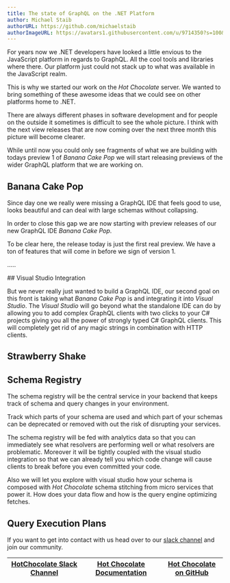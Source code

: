 ```yaml
---
title: The state of GraphQL on the .NET Platform
author: Michael Staib
authorURL: https://github.com/michaelstaib
authorImageURL: https://avatars1.githubusercontent.com/u/9714350?s=100&v=4
---
```


For years now we .NET developers have looked a little envious to the JavaScript platform in regards to GraphQL. All the cool tools and libraries where there. Our platform just could not stack up to what was available in the JavaScript realm.

This is why we started our work on the _Hot Chocolate_ server. We wanted to bring something of these awesome ideas that we could see on other platforms home to .NET.

There are always different phases in software development and for people on the outside it sometimes is difficult to see the whole picture. I think with the next view releases that are now coming over the next three month this picture will become clearer.

While until now you could only see fragments of what we are building with todays preview 1 of _Banana Cake Pop_ we will start releasing previews of the wider GraphQL platform that we are working on.

<!--truncate-->

## Banana Cake Pop

Since day one we really were missing a GraphQL IDE that feels good to use, looks beautiful and can deal with large schemas without collapsing.

In order to close this gap we are now starting with preview releases of our new GraphQL IDE _Banana Cake Pop_.

To be clear here, the release today is just the first real preview. We have a ton of features that will come in before we sign of version 1.

.....


## Visual Studio Integration

But we never really just wanted to build a GraphQL IDE, our second goal on this front is taking what _Banana Cake Pop_ is and integrating it into _Visual Studio_. The _Visual Studio_ will go beyond what the standalone IDE can do by allowing you to add complex GraphQL clients with two clicks to your C# projects giving you all the power of strongly typed C# GraphQL clients. This will completely get rid of any magic strings in combination with HTTP clients.

## Strawberry Shake


## Schema Registry

The schema registry will be the central service in your backend that keeps track of schema and query changes in your environment. 

Track which parts of your schema are used and which part of your schemas can be deprecated or removed with out the risk of disrupting your services. 

The schema registry will be fed with analytics data so that you can immediately see what resolvers are performing well or what resolvers are problematic. Moreover it will be tightly coupled with the visual studio integration so that we can already tell you which code change will cause clients to break before you even committed your code. 

Also we will let you explore with visual studio how your schema is composed with _Hot Chocolate_ schema stitching from micro services that power it. How does your data flow and how is the query engine optimizing fetches.

## Query Execution Plans









If you want to get into contact with us head over to our [slack channel](https://join.slack.com/t/hotchocolategraphql/shared_invite/enQtNTA4NjA0ODYwOTQ0LTViMzA2MTM4OWYwYjIxYzViYmM0YmZhYjdiNzBjOTg2ZmU1YmMwNDZiYjUyZWZlMzNiMTk1OWUxNWZhMzQwY2Q) and join our community.

| [HotChocolate Slack Channel](https://join.slack.com/t/hotchocolategraphql/shared_invite/enQtNTA4NjA0ODYwOTQ0LTViMzA2MTM4OWYwYjIxYzViYmM0YmZhYjdiNzBjOTg2ZmU1YmMwNDZiYjUyZWZlMzNiMTk1OWUxNWZhMzQwY2Q) | [Hot Chocolate Documentation](https://hotchocolate.io) | [Hot Chocolate on GitHub](https://github.com/ChilliCream/hotchocolate) |
| ---------------------------------------------------------------------------------------------------------------------------------------------------------------------------------------------------- | ------------------------------------------------------ | ---------------------------------------------------------------------- |


[hot chocolate]: https://hotchocolate.io
[hot chocolate source code]: https://github.com/ChilliCream/hotchocolate
